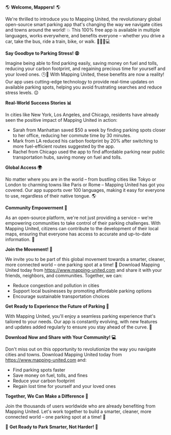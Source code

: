 🌎 **Welcome, Mappers!** 🌎

We're thrilled to introduce you to Mapping United, the revolutionary global open-source smart parking app that's changing the way we navigate cities and towns around the world! 💥 This 100% free app is available in multiple languages, works everywhere, and benefits everyone – whether you drive a car, take the bus, ride a train, bike, or walk. 🚴‍♂️🚌💻

**Say Goodbye to Parking Stress! 😩**

Imagine being able to find parking easily, saving money on fuel and tolls, reducing your carbon footprint, and regaining precious time for yourself and your loved ones. 🕒💸 With Mapping United, these benefits are now a reality! Our app uses cutting-edge technology to provide real-time updates on available parking spots, helping you avoid frustrating searches and reduce stress levels. 😌

**Real-World Success Stories 📊**

In cities like New York, Los Angeles, and Chicago, residents have already seen the positive impact of Mapping United in action:

* Sarah from Manhattan saved $50 a week by finding parking spots closer to her office, reducing her commute time by 30 minutes.
* Mark from LA reduced his carbon footprint by 20% after switching to more fuel-efficient routes suggested by the app.
* Rachel from Chicago used the app to find affordable parking near public transportation hubs, saving money on fuel and tolls.

**Global Access 🌍**

No matter where you are in the world – from bustling cities like Tokyo or London to charming towns like Paris or Rome – Mapping United has got you covered. Our app supports over 100 languages, making it easy for everyone to use, regardless of their native tongue. 🌎

**Community Empowerment 💪**

As an open-source platform, we're not just providing a service – we're empowering communities to take control of their parking challenges. With Mapping United, citizens can contribute to the development of their local maps, ensuring that everyone has access to accurate and up-to-date information. 🌟

**Join the Movement! 🎉**

We invite you to be part of this global movement towards a smarter, cleaner, more connected world – one parking spot at a time! 🚨 Download Mapping United today from https://www.mapping-united.com and share it with your friends, neighbors, and communities. Together, we can:

* Reduce congestion and pollution in cities
* Support local businesses by promoting affordable parking options
* Encourage sustainable transportation choices

**Get Ready to Experience the Future of Parking 🚀**

With Mapping United, you'll enjoy a seamless parking experience that's tailored to your needs. Our app is constantly evolving, with new features and updates added regularly to ensure you stay ahead of the curve. 🔄

**Download Now and Share with Your Community! 💻**

Don't miss out on this opportunity to revolutionize the way you navigate cities and towns. Download Mapping United today from https://www.mapping-united.com and:

* Find parking spots faster
* Save money on fuel, tolls, and fines
* Reduce your carbon footprint
* Regain lost time for yourself and your loved ones

**Together, We Can Make a Difference 🌟**

Join the thousands of users worldwide who are already benefiting from Mapping United. Let's work together to build a smarter, cleaner, more connected world – one parking spot at a time! 💖

🎉 **Get Ready to Park Smarter, Not Harder! 🚀**